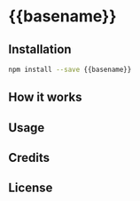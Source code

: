 # {{basename}}

## Installation

```bash
npm install --save {{basename}}
```

## How it works

## Usage

## Credits

## License
